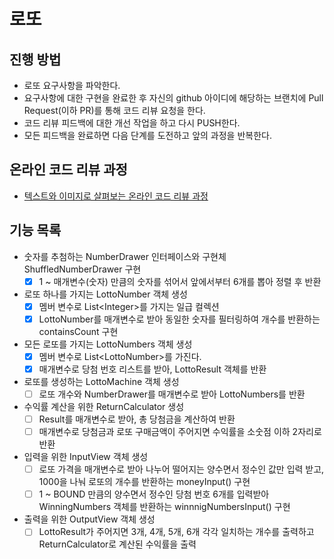 # 로또
## 진행 방법
* 로또 요구사항을 파악한다.
* 요구사항에 대한 구현을 완료한 후 자신의 github 아이디에 해당하는 브랜치에 Pull Request(이하 PR)를 통해 코드 리뷰 요청을 한다.
* 코드 리뷰 피드백에 대한 개선 작업을 하고 다시 PUSH한다.
* 모든 피드백을 완료하면 다음 단계를 도전하고 앞의 과정을 반복한다.

## 온라인 코드 리뷰 과정
* [텍스트와 이미지로 살펴보는 온라인 코드 리뷰 과정](https://github.com/next-step/nextstep-docs/tree/master/codereview)

## 기능 목록
- 숫자를 추첨하는 NumberDrawer 인터페이스와 구현체 ShuffledNumberDrawer 구현
  - [X] 1 ~ 매개변수(숫자) 만큼의 숫자를 섞어서 앞에서부터 6개를 뽑아 정렬 후 반환
- 로또 하나를 가지는 LottoNumber 객체 생성
  - [X] 멤버 변수로 List\<Integer>를 가지는 일급 컬렉션
  - [X] LottoNumber를 매개변수로 받아 동일한 숫자를 필터링하여 개수를 반환하는 containsCount 구현
- 모든 로또를 가지는 LottoNumbers 객체 생성
  - [X] 멤버 변수로 List\<LottoNumber>를 가진다.
  - [X] 매개변수로 당첨 번호 리스트를 받아, LottoResult 객체를 반환
- 로또를 생성하는 LottoMachine 객체 생성
  - [ ] 로또 개수와 NumberDrawer를 매개변수로 받아 LottoNumbers를 반환
- 수익률 계산을 위한 ReturnCalculator 생성
  - [ ] Result를 매개변수로 받아, 총 당첨금을 계산하여 반환 
  - [ ] 매개변수로 당첨금과 로또 구매금액이 주어지면 수익률을 소숫점 이하 2자리로 반환
- 입력을 위한 InputView 객체 생성
  - [ ] 로또 가격을 매개변수로 받아 나누어 떨어지는 양수면서 정수인 값만 입력 받고, 1000을 나눠 로또의 개수를 반환하는 moneyInput() 구현
  - [ ] 1 ~ BOUND 만큼의 양수면서 정수인 당첨 번호 6개를 입력받아 WinningNumbers 객체를 반환하는 winnnigNumbersInput() 구현
- 출력을 위한 OutputView 객체 생성
  - [ ] LottoResult가 주어지면 3개, 4개, 5개, 6개 각각 일치하는 개수를 출력하고 ReturnCalculator로 계산된 수익률을 출력
